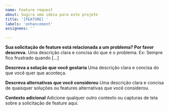 ```yaml
---
name: Feature request
about: Sugira uma ideia para este projeto
title: '[FEATURE] '
labels: 'enhancement'
assignees: ''

---
```


**Sua solicitação de feature está relacionada a um problema? Por favor descreva.**
Uma descrição clara e concisa do que é o problema. Ex: Sempre fico frustrado quando [...]

**Descreva a solução que você gostaria**
Uma descrição clara e concisa do que você quer que aconteça.

**Descreva alternativas que você considerou**
Uma descrição clara e concisa de quaisquer soluções ou features alternativas que você considerou.

**Contexto adicional**
Adicione qualquer outro contexto ou capturas de tela sobre a solicitação de feature aqui.
